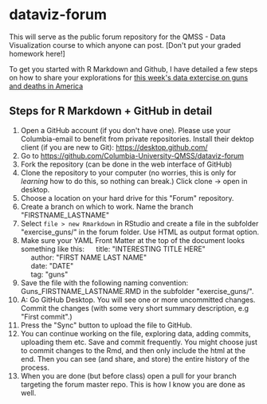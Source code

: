 # dataviz-forum
This will serve as the public forum repository for the QMSS - Data Visualization course to which anyone can post. [Don't put your graded homework here!]

To get you started with R Markdown and Github, I have detailed a few steps on how to share your explorations for [this week's data extercise on guns and deaths in America](exercise_guns/exercise/_guns_exercise.Rmd)

## Steps for R Markdown + GitHub in detail

  1. Open a GitHub account (if you don't have one). Please use your Columbia-email to benefit from private repositories. Install their dektop client (if you are new to Git): https://desktop.github.com/
  2. Go to https://github.com/Columbia-University-QMSS/dataviz-forum 
  3. Fork the repository (can be done in the web interface of GitHub)
  4. Clone the repository to your computer (no worries, this is only for *learning* how to do this, so nothing can break.) Click clone -> open in desktop.
  5. Choose a location on your hard drive for this "Forum" repository.
  6. Create a branch on which to work. Name the branch "FIRSTNAME_LASTNAME"
  7. Select `file > new Rmarkdown` in RStudio and create a file in the subfolder "exercise_guns/" in the forum folder. Use HTML as output format option.
  8. Make sure your YAML Front Matter at the top of the document looks something like this:
      title: "INTERESTING TITLE HERE"   
      author: "FIRST NAME LAST NAME"  
      date: "DATE"  
      tag: "guns"  
  9. Save the file with the following naming convention: Guns_FIRSTNAME_LASTNAME.RMD in the subfolder "exercise_guns/".
  10. A: Go GitHub Desktop. You will see one or more uncommitted changes. Commit the changes (with some very short summary description, e.g "First commit".) 
  11. Press the "Sync" button to upload the file to GitHub.
  12. You can continue working on the file, exploring data, adding commits, uploading them etc. Save and commit frequently. You might choose just to commit changes to the Rmd, and then only include the html at the end. Then you can see (and share, and store) the entire history of the process.
  13. When you are done (but before class) open a pull for your branch targeting the forum master repo. This is how I know you are done as well.
